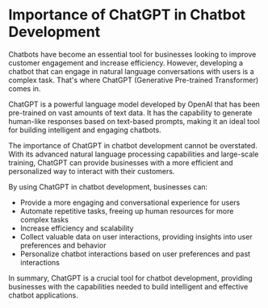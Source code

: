 Importance of ChatGPT in Chatbot Development
==========================================================

Chatbots have become an essential tool for businesses looking to improve customer engagement and increase efficiency. However, developing a chatbot that can engage in natural language conversations with users is a complex task. That's where ChatGPT (Generative Pre-trained Transformer) comes in.

ChatGPT is a powerful language model developed by OpenAI that has been pre-trained on vast amounts of text data. It has the capability to generate human-like responses based on text-based prompts, making it an ideal tool for building intelligent and engaging chatbots.

The importance of ChatGPT in chatbot development cannot be overstated. With its advanced natural language processing capabilities and large-scale training, ChatGPT can provide businesses with a more efficient and personalized way to interact with their customers.

By using ChatGPT in chatbot development, businesses can:

* Provide a more engaging and conversational experience for users
* Automate repetitive tasks, freeing up human resources for more complex tasks
* Increase efficiency and scalability
* Collect valuable data on user interactions, providing insights into user preferences and behavior
* Personalize chatbot interactions based on user preferences and past interactions

In summary, ChatGPT is a crucial tool for chatbot development, providing businesses with the capabilities needed to build intelligent and effective chatbot applications.
